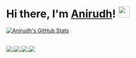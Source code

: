 # Hi there, I'm [Anirudh]([arthur](https://joshianirudh.github.io))! <img src="./wave.gif" width="30px">

<a href="https://joshianirudh.github.io">
    <img align="center" src="https://github-readme-stats.vercel.app/api?username=joshianirudh&count_private=true&include_all_commits=true&show_icons=true&theme=dark" alt="Anirudh's GitHub Stats" />
</a>

\
<a href="https://github.com/joshianirudh/ResumeParser-Classifier">
  <img align="center" src="https://github-readme-stats.vercel.app/api/pin/?username=joshianirudh&repo=ResumeParser-Classifier&title_color=00184E&text_color=636568&icon_color=035DB4&bg_color=E9EBEE" />
</a>
<a href="https://github.com/joshianirudh/Toxic-Comments-Detection">
  <img align="center" src="https://github-readme-stats.vercel.app/api/pin/?username=joshianirudh&repo=Toxic-Comments-detection&title_color=00184E&text_color=636568&icon_color=035DB4&bg_color=E9EBEE" />
</a>
<a href="https://github.com/joshianirudh/Stock-Market-Prediction">
  <img align="center" src="https://github-readme-stats.vercel.app/api/pin/?username=joshianirudh&repo=Stock-Market-Prediction&title_color=00184E&text_color=636568&icon_color=035DB4&bg_color=E9EBEE" />
</a>
<a href="https://github.com/joshianirudh/Image-Captioning">
  <img align="center" src="https://github-readme-stats.vercel.app/api/pin/?username=joshianirudh&repo=Image-Captioning&title_color=00184E&text_color=636568&icon_color=035DB4&bg_color=E9EBEE" />
</a>
